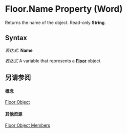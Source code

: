
# Floor.Name Property (Word)

Returns the name of the object. Read-only  **String**.


## Syntax

 _表达式_. **Name**

 _表达式_ A variable that represents a **[Floor](01d277eb-501b-09e5-65b8-83506c76ac05.md)** object.


## 另请参阅


#### 概念


[Floor Object](01d277eb-501b-09e5-65b8-83506c76ac05.md)
#### 其他资源


[Floor Object Members](http://msdn.microsoft.com/library/dc87e3ff-3e01-641f-ebb1-4f5715ca8e2b%28Office.15%29.aspx)